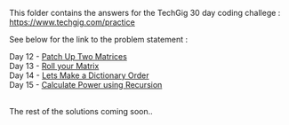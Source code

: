 This folder contains the answers for the TechGig 30 day coding challege : https://www.techgig.com/practice

See below for the link to the problem statement : 

Day 12 - [Patch Up Two Matrices](https://www.techgig.com/practice/question/day-12/WHdHckZFSHhXUlNzc1RRbWIxVjBUTDJjSm1QYVUyem55c0V5U1pSTzRnN29mS1ZQaUF6aXVmTytZcDVvZXpSSQ==/1)\
Day 13 - [Roll your Matrix](https://www.techgig.com/practice/question/day-13/SlMwS2piT2cvMG5FZW1ZWUZBZC81QWJTeVN5bkhuYk16MVFXNllhQ3Q2YVFoZ292NXhLRzYyM2ZlRzRIU0lBQw==/1)\
Day 14 - [Lets Make a Dictionary Order](https://www.techgig.com/practice/question/day-14/djE1WHZMMmY3czVxMjdHZXlUeHU4WjhWU2JLdnJHdlNodXV3WDhtOG9WSmY5c1hueWpGaWx2SWk1NmlKZUJLNA==/1)\
Day 15 - [Calculate Power using Recursion](https://www.techgig.com/practice/question/day-15/d2V5dUtWZEM0MDNZODJ5bE5jN1Eyb2xIdjI0WUFyVDg5YUNCUTJzZC8xUFdMeXZXTG0vRkpYdDZJUzM3c0oyaQ==/1)
<br/>
<br/>
  
The rest of the solutions coming soon..

